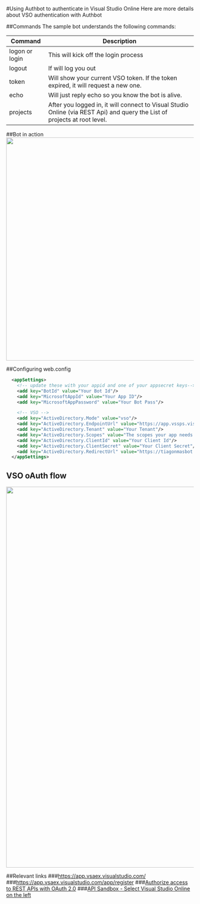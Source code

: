 #Using Authbot to authenticate in Visual Studio Online
Here are more details about VSO authentication with Authbot

##Commands
The sample bot understands the following commands:

Command | Description
--- | --- 
logon or login | This will kick off the login process
logout | If will log you out
token | Will show your current VSO token. If the token expired, it will request a new one.
echo | Will just reply echo so you know the bot is alive.
projects | After you logged in, it will connect to Visual Studio Online (via REST Api) and query the List of projects at root level.

##Bot in action
<img src="https://github.com/tiagonmas/AuthBot/blob/master/VSOBotSampeInAction.PNG" width="600">

##Configuring web.config
```xml
  <appSettings>
    <!-- update these with your appid and one of your appsecret keys-->
    <add key="BotId" value="Your Bot Id"/>
    <add key="MicrosoftAppId" value="Your App ID"/>
    <add key="MicrosoftAppPassword" value="Your Bot Pass"/>

    <!-- VSO -->
    <add key="ActiveDirectory.Mode" value="vso"/>
    <add key="ActiveDirectory.EndpointUrl" value="https://app.vssps.visualstudio.com"/> <!-- Do Not Change for VS-->
    <add key="ActiveDirectory.Tenant" value="Your Tenant"/>
    <add key="ActiveDirectory.Scopes" value="The scopes your app needs access to"/>
    <add key="ActiveDirectory.ClientId" value="Your Client Id"/>
    <add key="ActiveDirectory.ClientSecret" value="Your Client Secret"/>
    <add key="ActiveDirectory.RedirectUrl" value="https://tiagonmasbot.azurewebsites.net/api/OAuthCallback"/>
  </appSettings>
```

## VSO oAuth flow 
<img src="https://github.com/tiagonmas/AuthBot/blob/master/VSOFlow.PNG" width="1024">

##Relevant links
###https://app.vsaex.visualstudio.com/
###https://app.vsaex.visualstudio.com/app/register
###[Authorize access to REST APIs with OAuth 2.0](https://www.visualstudio.com/docs/integrate/get-started/auth/oauth)
###[API Sandbox - Select Visual Studio Online on the left](https://apisandbox.msdn.microsoft.com/)
